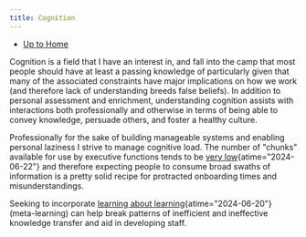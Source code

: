 ```yaml
---
title: Cognition
---
```


-   [Up to Home](./)

Cognition is a field that I have an interest in, and fall into the camp
that most people should have at least a passing knowledge of
particularly given that many of the associated constraints have major
implications on how we work (and therefore lack of understanding breeds
false beliefs). In addition to personal assessment and enrichment,
understanding cognition assists with interactions both professionally
and otherwise in terms of being able to convey knowledge, persuade
others, and foster a healthy culture.

Professionally for the sake of building manageable systems and enabling
personal laziness I strive to manage cognitive load. The number of
\"chunks\" available for use by executive functions tends to be
[very low](https://en.wikipedia.org/wiki/The_Magical_Number_Seven,_Plus_or_Minus_Two "The Magical Number Seven, Plus or Minus Two - Wikipedia"){atime="2024-06-22"}
and therefore expecting people to consume broad swaths of information is
a pretty solid recipe for protracted onboarding times and
misunderstandings.

Seeking to incorporate
[learning about learning](https://cacm.acm.org/research/10-things-software-developers-should-learn-about-learning/ "10 Things Software Developers Should Learn about Learning – Communications of the ACM"){atime="2024-06-20"}
(meta-learning) can help break patterns of inefficient and ineffective
knowledge transfer and aid in developing staff.
